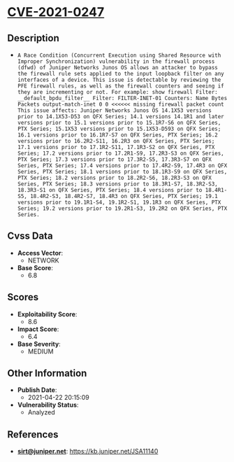 
# [CVE-2021-0247](https://kb.juniper.net/JSA11140)

## Description

- `A Race Condition (Concurrent Execution using Shared Resource with Improper Synchronization) vulnerability in the firewall process (dfwd) of Juniper Networks Junos OS allows an attacker to bypass the firewall rule sets applied to the input loopback filter on any interfaces of a device. This issue is detectable by reviewing the PFE firewall rules, as well as the firewall counters and seeing if they are incrementing or not. For example: show firewall Filter: __default_bpdu_filter__ Filter: FILTER-INET-01 Counters: Name Bytes Packets output-match-inet 0 0 <<<<<< missing firewall packet count This issue affects: Juniper Networks Junos OS 14.1X53 versions prior to 14.1X53-D53 on QFX Series; 14.1 versions 14.1R1 and later versions prior to 15.1 versions prior to 15.1R7-S6 on QFX Series, PTX Series; 15.1X53 versions prior to 15.1X53-D593 on QFX Series; 16.1 versions prior to 16.1R7-S7 on QFX Series, PTX Series; 16.2 versions prior to 16.2R2-S11, 16.2R3 on QFX Series, PTX Series; 17.1 versions prior to 17.1R2-S11, 17.1R3-S2 on QFX Series, PTX Series; 17.2 versions prior to 17.2R1-S9, 17.2R3-S3 on QFX Series, PTX Series; 17.3 versions prior to 17.3R2-S5, 17.3R3-S7 on QFX Series, PTX Series; 17.4 versions prior to 17.4R2-S9, 17.4R3 on QFX Series, PTX Series; 18.1 versions prior to 18.1R3-S9 on QFX Series, PTX Series; 18.2 versions prior to 18.2R2-S6, 18.2R3-S3 on QFX Series, PTX Series; 18.3 versions prior to 18.3R1-S7, 18.3R2-S3, 18.3R3-S1 on QFX Series, PTX Series; 18.4 versions prior to 18.4R1-S5, 18.4R2-S3, 18.4R2-S7, 18.4R3 on QFX Series, PTX Series; 19.1 versions prior to 19.1R1-S4, 19.1R2-S1, 19.1R3 on QFX Series, PTX Series; 19.2 versions prior to 19.2R1-S3, 19.2R2 on QFX Series, PTX Series.`

## Cvss Data

- **Access Vector**:
  - NETWORK
- **Base Score**:
  - 6.8

## Scores

- **Exploitability Score**:
  - 8.6
- **Impact Score**:
  - 6.4
- **Base Severity**:
  - MEDIUM

## Other Information

- **Publish Date**:
  - 2021-04-22 20:15:09
- **Vulnerability Status**:
  - Analyzed

## References

- **sirt@juniper.net**: https://kb.juniper.net/JSA11140
